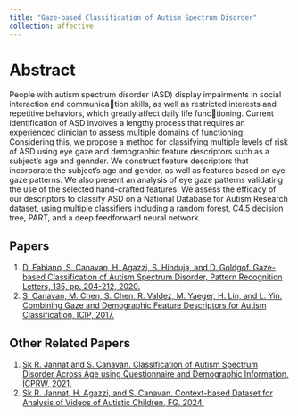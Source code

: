 ```yaml
---
title: "Gaze-based Classification of Autism Spectrum Disorder"
collection: affective
---
```


# Abstract
People with autism spectrum disorder (ASD) display impairments in social interaction and communication skills, as well as restricted interests and repetitive behaviors, which greatly affect daily life functioning. Current identification of ASD involves a lengthy process that requires an experienced clinician to
assess multiple domains of functioning. Considering this, we propose a method for classifying multiple
levels of risk of ASD using eye gaze and demographic feature descriptors such as a subject’s age and gennder. We construct feature descriptors that incorporate the subject’s age and gender, as well as features
based on eye gaze patterns. We also present an analysis of eye gaze patterns validating the use of the
selected hand-crafted features. We assess the efficacy of our descriptors to classify ASD on a National
Database for Autism Research dataset, using multiple classifiers including a random forest, C4.5 decision
tree, PART, and a deep feedforward neural network.

## Papers
1. [D. Fabiano, S. Canavan, H. Agazzi, S. Hinduja, and D. Goldgof. Gaze-based Classification of Autism Spectrum Disorder, Pattern Recognition Letters, 135, pp. 204-212, 2020.](/files/ASD_PatternRecLetters2020.pdf)
2. [S. Canavan, M. Chen, S. Chen, R. Valdez, M. Yaeger, H. Lin, and L. Yin. Combining Gaze and Demographic Feature Descriptors for Autism Classification, ICIP, 2017.](/files/ICIP_2017_Gaze.pdf)

## Other Related Papers
1. [Sk R. Jannat and S. Canavan. Classification of Autism Spectrum Disorder Across Age using Questionnaire and Demographic Information, ICPRW, 2021.](/files/ASD_Rec_QuestionsICPRW2020.pdf)
2. [Sk R. Jannat, H. Agazzi, and S. Canavan. Context-based Dataset for Analysis of Videos of Autistic Children, FG, 2024.](/files/FG_ASD2024.pdf)